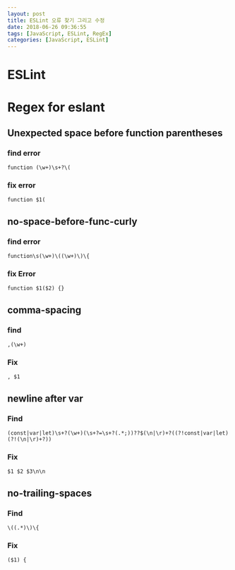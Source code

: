 ```yaml
---
layout: post
title: ESLint 오류 찾기 그리고 수정
date: 2018-06-26 09:36:55
tags: [JavaScript, ESLint, RegEx]
categories: [JavaScript, ESLint]
---
```


# ESLint

# Regex for eslant
## Unexpected space before function parentheses
### find error
`function (\w+)\s+?\(`
### fix error
`function $1(`

## no-space-before-func-curly
### find error
`function\s(\w+)\((\w+)\)\{`
### fix Error
`function $1($2) {}`


## comma-spacing
### find
`,(\w+)`
### Fix
`, $1`

## newline after var
### Find
`(const|var|let)\s+?(\w+)(\s+?=\s+?(.*;))??$(\n|\r)+?((?!const|var|let)(?!(\n|\r)+?))`
### Fix
`$1 $2 $3\n\n`

## no-trailing-spaces
### Find
`\((.*)\)\{`
### Fix
`($1) {`

